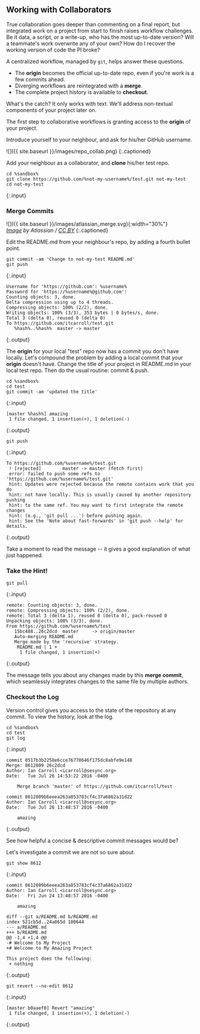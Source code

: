 ---
---

## Working with Collaborators

True collaboration goes deeper than commenting on a final report, but integrated work on a project from start to finish raises workflow challenges. Be it data, a script, or a write-up, who has the most up-to-date version? Will a teammate's work overwrite any of your own? How do I recover the working version of code the PI broke?

A centralized workflow, managed by `git`, helps answer these questions.

+ The **origin** becomes the official up-to-date repo, even if you're work is a few commits ahead.
+ Diverging workflows are reintegrated with a **merge**.
+ The complete project history is available to **checkout**.

What's the catch? It only works with text. We'll address non-textual components of your project later on.

<!--split-->

The first step to collaborative workflows is granting access to the **origin** of your project.

Introduce yourself to your neighbour, and ask for his/her GitHub username.

![]({{ site.baseurl }}/images/repo_collab.png)
{:.captioned}

Add your neighbour as a collaborator, and **clone** his/her test repo.

~~~
cd %sandbox%
git clone https://github.com/%not-my-username%/test.git not-my-test
cd not-my-test
~~~
{:.input}

<!--split-->

### Merge Commits

![]({{ site.baseurl }}/images/atlassian_merge.svg){:width="30%"}  
*[Image][using-branches] by Atlassian / [CC BY]*
{:.captioned}

<!--split-->

Edit the README.md from your neighbour's repo, by adding a fourth bullet point.

~~~
git commit -am 'Change to not-my-test README.md'
git push
~~~
{:.input}

~~~
Username for 'https://github.com': %username%
Password for 'https://%username%@github.com': 
Counting objects: 3, done.
Delta compression using up to 4 threads.
Compressing objects: 100% (2/2), done.
Writing objects: 100% (3/3), 353 bytes | 0 bytes/s, done.
Total 3 (delta 0), reused 0 (delta 0)
To https://github.com/itcarroll/test.git
   %hash%..%hash%  master -> master
~~~
{:.output}

The **origin** for your local "test" repo now has a commit you don't have locally. Let's compound the problem by adding a local commit that your **origin** doesn't have. Change the title of your project in README.md in your local test repo. Then do the usual routine: commit & push.

~~~
cd %sandbox%
cd test
git commit -am 'updated the title'
~~~
{:.input}

~~~
[master %hash%] amazing
 1 file changed, 1 insertion(+), 1 deletion(-)
~~~
{:.output}

~~~
git push
~~~
{:.input}

~~~
To https://github.com/%username%/test.git
 ! [rejected]        master -> master (fetch first)
 error: failed to push some refs to 'https://github.com/%username%/test.git'
 hint: Updates were rejected because the remote contains work that you do
 hint: not have locally. This is usually caused by another repository pushing
 hint: to the same ref. You may want to first integrate the remote changes
 hint: (e.g., 'git pull ...') before pushing again.
 hint: See the 'Note about fast-forwards' in 'git push --help' for details.
~~~
{:.output}

Take a moment to read the message -- it gives a good explanation of what just happened.

<!--split-->

### Take the Hint!

~~~
git pull
~~~
{:.input}

~~~
remote: Counting objects: 3, done.
remote: Compressing objects: 100% (2/2), done.
remote: Total 3 (delta 1), reused 0 (delta 0), pack-reused 0
Unpacking objects: 100% (3/3), done.
From https://github.com/%username%/test
   15bc488..26c2dcd  master     -> origin/master
   Auto-merging README.md
   Merge made by the 'recursive' strategy.
    README.md | 1 +
	 1 file changed, 1 insertion(+)
~~~
{:.output}

The message tells you about any changes made by this **merge commit**, which seamlessly integrates changes to the same file by multiple authors.

<!--split-->

### Checkout the Log

Version control gives you access to the state of the repository at any commit. To view the history, look at the log.

~~~
cd %sandbox%
cd test
git log
~~~
{:.input}

~~~
commit 0517b3b2258e6cce76770646f175dc8abfe9e148
Merge: 8612809 26c2dcd
Author: Ian Carroll <icarroll@sesync.org>
Date:   Tue Jul 26 14:53:22 2016 -0400

    Merge branch 'master' of https://github.com/itcarroll/test
	
commit 8612809b6eeea263a853783cf4c37a6862a31d22
Author: Ian Carroll <icarroll@sesync.org>
Date:   Tue Jul 26 13:48:57 2016 -0400

    amazing
~~~
{:.output}

See how helpful a concise & descriptive commit messages would be?

<!--split-->

Let's investigate a commit we are not so sure about.

~~~
git show 8612
~~~
{:.input}

~~~
commit 8612809b6eeea263a853783cf4c37a6862a31d22
Author: Ian Carroll <icarroll@sesync.org>
Date:   Fri Jun 24 13:48:57 2016 -0400

    amazing
	
diff --git a/README.md b/README.md
index 521cb5d..24a865d 100644
--- a/README.md
+++ b/README.md
@@ -1,4 +1,4 @@
-# Welcome to My Project
+# Welcome to My Amazing Project

This project does the following:
 + nothing
~~~
{:.output}

~~~
git revert --no-edit 8612
~~~
{:.input}

~~~
[master b0aaef0] Revert "amazing"
 1 file changed, 1 insertion(+), 1 deletion(-)
~~~
{:.output}


[using-branches]: https://www.atlassian.com/git/tutorials/using-branches
[CC BY]: http://creativecommons.org/licenses/by/2.5/au/
